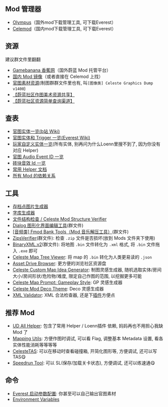 ## Mod 管理器

* [Olympus](https://everestapi.github.io/)（国外mod下载管理工具, 可下载Everest）
* [Celemod](https://www.bilibili.com/video/BV1Hx4y1z7L5)（国内mod下载管理工具, 可下载Everest）

## 资源

建议群文件里翻翻

* [Gamebanana 香蕉网](https://gamebanana.com/mods/cats/6800)（国外蔚蓝 Mod 托管平台）
* [国内 Mod 镜像](https://celeste.weg.fan/)（或者直接在 Celemod 上找）
* [官图素材资源](https://drive.google.com/open?id=1ITwCI2uJ7YflAG0OwBR4uOUEJBjwTCet)(制图群群文件里也有, 叫`[图像类] Celeste Graphics Dump v1400`)
* [【蔚蓝社区作图美术资源共享】](https://drive.google.com/drive/folders/1-Bb2gaw_7Qf0ITbEC-sQDbOugUJ9h1HE?usp=sharing)
* [【蔚蓝社区资源简单查询渠道】](https://maddie480.ovh/celeste/asset-drive)

## 查表
* [官图实体一览(b站 Wiki)](https://wiki.biligame.com/celeste/%E5%AE%9E%E4%BD%93/%E5%AE%98%E5%9B%BE%E5%AE%9E%E4%BD%93)
* [官图实体和 Trigger 一览(Everest Wiki)](https://github.com/EverestAPI/Resources/wiki/Entity-and-Trigger-Documentation)
* [玩家自定义实体一览](https://maddie480.ovh/celeste/custom-entity-catalog)(所有实体, 别再问为什么Loenn里搜不到了, 因为你没有对应 Helper)
* [官图 Audio Event ID 一览](https://github.com/EverestAPI/Resources/wiki/Audio-ID-Dump)
* [砖块音效 Id 一览](./xml/tile_sounds.md)
* [常用 Helper 文档](https://github.com/EverestAPI/Resources/wiki/Helper-Manuals)
* [所有 Mod 的依赖关系](https://maddie480.ovh/celeste/mod_dependency_graph.yaml)

## 工具
* [存档点图片生成器](http://postcard.leo60228.space/mask/)
* [字库生成器](https://maddie480.ovh/celeste/font-generator)
* [文件结构检查 / Celeste Mod Structure Verifier](https://maddie480.ovh/celeste/mod-structure-verifier)
* [Dialog 图形化界面编辑工具]()(群文件)
* [[音频类] Fmod Bank Tools（Mod 音乐解压工具）]()(群文件)
* [ZipsVerifier]()(群文件): 检查 `.zip` 文件是否损坏(放到 Mods 文件夹下使用)
* [BinaryXML.v2]()(群文件): 将地图 `.bin` 文件转化为 `.xml` 格式, 将 `.bin` 文件拖入 `.exe` 即可
* [Celeste Map Tree Viewer](https://maddie480.ovh/celeste/map-tree-viewer): 将 map 的 `.bin` 转化为人类更易读的 `.json`
* [Asset Drive Browser](https://maddie480.ovh/celeste/asset-drive): 更方便的浏览社区资源盘
* [Celeste Custom Map Idea Generator](https://perchance.org/9g0j9vtp81): 制图灵感生成器, 随机选取实体/房间大小/房间形状/危险物/难度, 限定自己作图的范围, 以挖掘更多可能
* [Celeste Map Prompt: Gameplay Style](https://perchance.org/f20z04yqdz): GP 灵感生成器
* [Celeste Mod Deco Theme](https://perchance.org/67j9crx882): Deco 灵感生成器
* [XML Validator](https://codebeautify.org/xmlvalidator): XML 合法检查器, 还是下[插件](./xml/xml.md)方便点

## 推荐 Mod
* [UD All Helper](https://gamebanana.com/mods/437806): 包含了常用 Helper / Loenn插件 依赖, 妈妈再也不用担心我缺 Mod 了
* [Mapping Utils](https://gamebanana.com/mods/454074): 方便作图时调试, 可以看 Flag, 调整基本 Metadata 设置, 看各实体性能消耗等等等等 
* [CelesteTAS](https://gamebanana.com/tools/6715): 可以在移动时查看碰撞箱, 开简化图形等, 方便调试, 还可以写 TAS😋
* [Speedrun Tool](https://gamebanana.com/tools/6597): 可以 SL(保存/加载关卡状态), 方便调试, 还可以练速通😋

## 命令

* [Everest 启动参数配置](https://github.com/EverestAPI/Resources/wiki/Command-Line-Arguments): 你甚至可以自己输出官图素材
* [Environment Variables](https://github.com/EverestAPI/Resources/wiki/Environment-Variables)